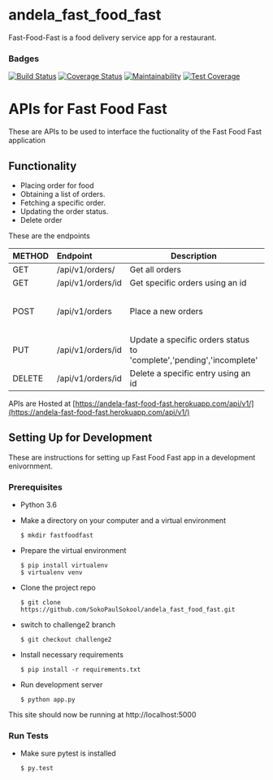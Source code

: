 # andela_fast_food_fast

Fast-Food-Fast is a food delivery service app for a restaurant.

### Badges

[![Build Status](https://travis-ci.com/SokoPaulSokool/andela_fast_food_fast.svg?branch=challenge2)](https://travis-ci.com/SokoPaulSokool/andela_fast_food_fast)
[![Coverage Status](https://coveralls.io/repos/github/SokoPaulSokool/andela_fast_food_fast/badge.svg?branch=challenge2)](https://coveralls.io/github/SokoPaulSokool/andela_fast_food_fast?branch=challenge2)
[![Maintainability](https://api.codeclimate.com/v1/badges/f54c04080b3da2fdc162/maintainability)](https://codeclimate.com/github/SokoPaulSokool/andela_fast_food_fast/maintainability)
[![Test Coverage](https://api.codeclimate.com/v1/badges/f54c04080b3da2fdc162/test_coverage)](https://codeclimate.com/github/SokoPaulSokool/andela_fast_food_fast/test_coverage)

# APIs for Fast Food Fast

These are APIs to be used to interface the fuctionality of the Fast Food Fast application

## Functionality

- Placing order for food
- Obtaining a list of orders.
- Fetching a specific order.
- Updating the order status.
- Delete order

These are the endpoints

| METHOD | Endpoint          | Description                                                          | Body (json)                                                    |
| ------ | :---------------- | -------------------------------------------------------------------- | -------------------------------------------------------------- |
| GET    | /api/v1/orders/   | Get all orders                                                       |                                                                |
| GET    | /api/v1/orders/id | Get specific orders using an id                                      |                                                                |
| POST   | /api/v1/orders    | Place a new orders                                                   | order_title, order_description ,order_price ,delivery_location |
| PUT    | /api/v1/orders/id | Update a specific orders status to 'complete','pending','incomplete' | order_status                                                   |
| DELETE | /api/v1/orders/id | Delete a specific entry using an id                                  |                                                                |

APIs are Hosted at [https://andela-fast-food-fast.herokuapp.com/api/v1/](https://andela-fast-food-fast.herokuapp.com/api/v1/)

## Setting Up for Development

These are instructions for setting up Fast Food Fast app in a development enivornment.

### Prerequisites

- Python 3.6

- Make a directory on your computer and a virtual environment

  ```
  $ mkdir fastfoodfast
  ```

- Prepare the virtual environment

  ```
  $ pip install virtualenv
  $ virtualenv venv
  ```

- Clone the project repo

  ```
  $ git clone https://github.com/SokoPaulSokool/andela_fast_food_fast.git
  ```

* switch to challenge2 branch

  ```
  $ git checkout challenge2
  ```

* Install necessary requirements

  ```
  $ pip install -r requirements.txt
  ```

* Run development server
  ```
  $ python app.py
  ```

This site should now be running at http://localhost:5000

### Run Tests

- Make sure pytest is installed

  ```
  $ py.test
  ```

